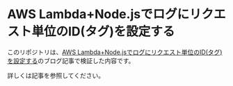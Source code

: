 # AWS Lambda+Node.jsでログにリクエスト単位のID(タグ)を設定する

このリポジトリは、[AWS Lambda+Node.jsでログにリクエスト単位のID(タグ)を設定する](https://www.grandream.jp/blog/lambda-logger/)のブログ記事で検証した内容です。

詳しくは記事を参照してください。
